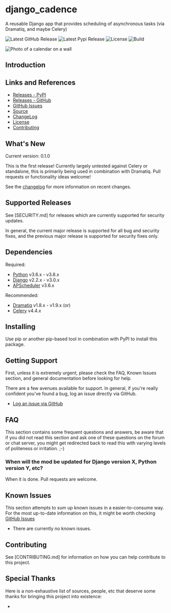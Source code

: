 # django_cadence

A reusable Django app that provides scheduling of asynchronous tasks (via Dramatiq, and maybe Celery)

![Latest GitHub Release](https://img.shields.io/github/v/release/LucidDan/django-cadence?sort=semver&style=plastic)
![Latest Pypi Release](https://img.shields.io/pypi/v/django-cadence.svg?style=plastic)
![License](https://img.shields.io/github/license/LucidDan/django-cadence?style=plastic)
![Build](https://img.shields.io/travis/:LucidDan/django-cadence?style=plastic)

![Photo of a calendar on a wall](https://unsplash.com/photos/PypjzKTUqLo "Photo by Roman Bozhko")

## Introduction




## Links and References

* [Releases - PyPI](https://pypi.org/django-cadence)
* [Releases - GitHub](https://github.com/LucidDan/django-cadence/releases)
* [GitHub Issues]
* [Source](https://github.com/LucidDan/django-cadence/)
* [ChangeLog](CHANGELOG.md)
* [License](LICENSE.md)
* [Contributing](CONTRIBUTING.md)

## What's New

Current version: 0.1.0

This is the first release! Currently largely untested against Celery or standalone, this is primarily being used in combination with Dramatiq.
Pull requests or functionality ideas welcome!

See the [changelog](CHANGELOG.md) for more information on recent changes.

## Supported Releases

See [SECURITY.md] for releases which are currently supported for security updates.

In general, the current major release is supported for all bug and security fixes, and the previous major release is supported for security fixes only.

## Dependencies

Required:
 * [Python]() v3.6.x - v3.8.x
 * [Django]() v2.2.x - v3.0.x
 * [APScheduler]() v3.6.x
 
Recommended:
 * [Dramatiq]() v1.8.x - v1.9.x
  (or)
 * [Celery]() v4.4.x


## Installing

Use pip or another pip-based tool in combination with PyPI to install this package.


## Getting Support

First, unless it is extremely urgent, please check the FAQ, Known Issues section, and general documentation before looking for help.

There are a few avenues available for support. In general, if you're really confident you've found a bug, log an issue directly via GitHub.

* [Log an issue via GitHub][GitHub Issues]


## FAQ

This section contains some frequent questions and answers, be aware that if you did not read this section and ask one of these questions on the forum or chat server, you might get redirected back to read this with varying levels of politeness or irritation. ;-)

### When will the mod be updated for Django version X, Python version Y, etc?

When it is done. Pull requests are welcome.


## Known Issues

This section attempts to sum up known issues in a easier-to-consume way. For the most up-to-date information on this, it might be worth checking [GitHub Issues]

* There are currently no known issues.


## Contributing

See [CONTRIBUTING.md] for information on how you can help contribute to this project.


## Special Thanks

Here is a non-exhaustive list of sources, people, etc that deserve some thanks for bringing this project into existence:

* []()



[GitHub Issues]: https://github.com/LucidDan/django-cadence/issues
